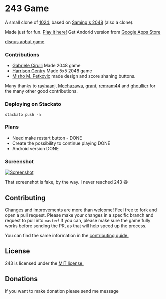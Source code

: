 # 243 Game
A small clone of [1024](https://play.google.com/store/apps/details?id=com.Misho.game1024), based on [Saming's 2048](https://github.com/saming/2048) (also a clone).

Made just for fun. [Play it here!](http://243game.com)
Get Andorid version from [Google Apps Store](https://play.google.com/store/apps/details?id=com.Misho.game243)

[disqus aobut game](https://news.ycombinator.com/item?id=7991773)
### Contributions

 - [Gabriele Cirulli](https://github.com/gabrielecirulli) Made 2048 game
 - [Harrison Gentry](https://github.com/hgentry) Made 5x5 2048 game
 - [Misho M. Petkovic](https://twitter.com/mishomp) made design and score shaning buttons.

Many thanks to [rayhaanj](https://github.com/rayhaanj), [Mechazawa](https://github.com/Mechazawa), [grant](https://github.com/grant), [remram44](https://github.com/remram44) and [ghoullier](https://github.com/ghoullier) for the many other good contributions.

### Deploying on Stackato

```
stackato push -n
```

### Plans
- Need make restart button - DONE
- Create the possibility to continue playing DONE
- Android version DONE


### Screenshot

[![Screenshot](http://243game.com/243screen.png)](http://243game.com/243screen.png)

That screenshot is fake, by the way. I never reached 243 :smile:

## Contributing
Changes and improvements are more than welcome! Feel free to fork and open a pull request. Please make your changes in a specific branch and request to pull into `master`! If you can, please make sure the game fully works before sending the PR, as that will help speed up the process.

You can find the same information in the [contributing guide.](https://github.com/gabrielecirulli/2048/blob/master/CONTRIBUTING.md)

## License
243 is licensed under the [MIT license.](https://github.com/gabrielecirulli/2048/blob/master/LICENSE.txt)

## Donations
If you want to make donation please send me message
